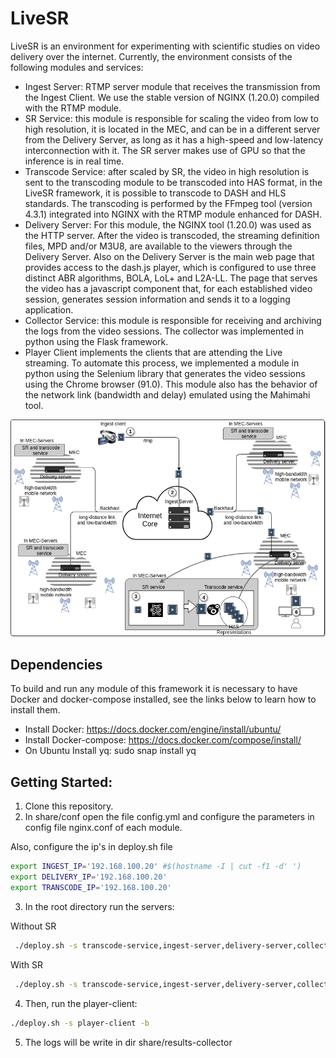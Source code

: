 # LiveSR

LiveSR is an environment for experimenting with scientific studies on video delivery over the internet.
Currently, the environment consists of the following modules and services:

* Ingest Server: RTMP server module that receives the transmission from the Ingest Client. We use the stable version of NGINX (1.20.0) compiled with the RTMP module.     
* SR Service: this module is responsible for scaling the video from low to high resolution, it is located in the MEC, and can be in a different server from the Delivery Server, as long as it has a high-speed and low-latency interconnection with it. The SR server makes use of GPU so that the inference is in real time. 
* Transcode Service: after scaled by SR, the video in high resolution is sent to the transcoding module to be transcoded into HAS format, in the LiveSR framework, it is possible to transcode to DASH and HLS standards. The transcoding is performed by the FFmpeg tool (version 4.3.1) integrated into NGINX with the RTMP module enhanced for DASH.
* Delivery Server: For this module, the NGINX tool (1.20.0) was used as the HTTP server. After the video is transcoded, the streaming definition files, MPD and/or M3U8, are available to the viewers through the Delivery Server. Also on the Delivery Server is the main web page that provides access to the dash.js player, which is configured to use three distinct ABR algorithms, BOLA, LoL+ and L2A-LL. The page that serves the video has a javascript component that, for each established video session, generates session information and sends it to a logging application.
* Collector Service: this module is responsible for receiving and archiving the logs from the video sessions. The collector was implemented in python using the Flask framework. 
* Player Client implements the clients that are attending the Live streaming. To automate this process, we implemented a module in python using the Selenium library that generates the video sessions using the Chrome browser (91.0). This module also has the behavior of the network link (bandwidth and delay) emulated using the Mahimahi tool.

![alt text](share/assets/HighLevel.png)


## Dependencies 

To build and run any module of this framework it is necessary to have Docker and docker-compose installed, see the links below to learn how to install them.

* Install Docker: https://docs.docker.com/engine/install/ubuntu/
* Install Docker-compose: https://docs.docker.com/compose/install/
* On Ubuntu Install yq: sudo snap install yq

## Getting Started:

1. Clone this repository.
2. In share/conf open the file config.yml and configure the parameters in config file nginx.conf of each module.

Also, configure the ip's in deploy.sh file
``` bash
export INGEST_IP='192.168.100.20' #$(hostname -I | cut -f1 -d' ')
export DELIVERY_IP='192.168.100.20'
export TRANSCODE_IP='192.168.100.20'
```

3. In the root directory run the servers:

Without SR
``` bash
 ./deploy.sh -s transcode-service,ingest-server,delivery-server,collector-service -b
```

With SR
``` bash
 ./deploy.sh -s transcode-service,ingest-server,delivery-server,collector-service,sr-service -b
```

4. Then, run the player-client:
``` bash
./deploy.sh -s player-client -b
```

5. The logs will be write in dir share/results-collector